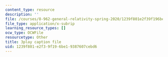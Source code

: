 ```yaml
---
content_type: resource
description: ''
file: /courses/8-962-general-relativity-spring-2020/1239f801e2f39f196be19387607cebd6_pUqA_iHLBWQ.srt
file_type: application/x-subrip
learning_resource_types: []
ocw_type: OCWFile
resourcetype: Other
title: 3play caption file
uid: 1239f801-e2f3-9f19-6be1-9387607cebd6
---
```

